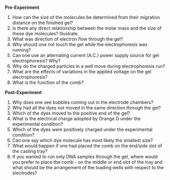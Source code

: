  **Pre-Experiment**
    
1. How can the size of the molecules be determined from their migration distance on the finished gel?      
2. Is there any direct relationship between the molar mass and the size of these dye molecules? Illustrate.     
3.  What was direction of electron flow through the gel?    
4. Why should one not touch the gel while the electrophoresis was running?     
5. Can one use an alternating current (A.C.) power supply source for gel electrophoresis? Why?    
6.  Why do the charged particles in a well move during electrophoresis run?    
7.  What are the effects of variations in the applied voltage on the gel electrophoresis?    
8.  What is the function of the comb?  

**Post-Experiment**

1. Why does one see bubbles coming out in the electrode chambers?     
2. Why had all the dyes not moved in the same direction through the gel?    
3.  Which of the dyes moved to the positive end of the gel?    
4.  What is the electrical charge adopted by Orange G under the experimental condition?    
5.  Which of the dyes were positively charged under the experimental condition?    
6.  Can one say which dye molecule has most likely the smallest size?    
7.  What would happen if one had placed the comb on the end/side slot of the casting tray?    
8.  If you wanted to run only DNA samples through the gel, where would you prefer to place the comb - on the middle or end slot of the tray and what should be the arrangement of the loading wells with respect to the electrodes?  

